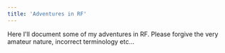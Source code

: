 ```yaml
---
title: 'Adventures in RF'
---
```


Here I'll document some of my adventures in RF. Please forgive the very amateur nature, incorrect terminology etc...